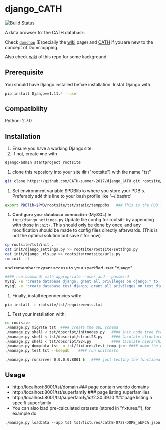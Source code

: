 
# django_CATH
[![Build Status](https://travis-ci.org/CATH-summer-2017/django_CATH.svg?branch=master)](https://travis-ci.org/CATH-summer-2017/django_CATH)

A data browser for the CATH database.

Check [`domchop`](https://github.com/CATH-summer-2017/domchop) (Especially the [wiki](https://github.com/CATH-summer-2017/domchop) page) and [CATH](http://www.cathdb.info) if you are new to the concept of Domchopping. 

Also check [wiki](https://github.com/CATH-summer-2017/django_CATH/wiki) of this repo for some background.

Prerequisite
------
You should have Django installed before installation.
Install Django with
```sh
pip install Django==1.11.* --user
```
Compatibility
-----
Python: 2.7.0

Installation
------

1. Ensure you have a working Django site.
  1. If not, create one with
  ```sh
  django-admin startproject rootsite
  ```
1. clone this reposiory into your site dir ("rootsite") with the name "tst"
  ```sh
  git clone https://github.com/CATH-summer-2017/django_CATH.git rootsite/tst
  ```
1. Set environment variable $PDBlib to where you store your PDB's. Preferably add this line to your bash profile like '~/.bashrc'
  ```sh
  export PDBlib=$PWD/rootsite/tst/static/temppdbs   ### This is the PDB library that comes with the repository
  ```
1. Configure your database connection (MySQL) in ```init/django_settings.py```
Update the config for rootsite by appending with those in ```init/```. This should only be done by once, and any modification should be made to config files directly afterwards. (This is not the optimal solution but save it for now)
```sh
cp rootsite/tst/init . -r
cat init/django_settings.py >> rootsite/rootsite/settings.py
cat init/django_urls.py >> rootsite/rootsite/urls.py
rm init -rf
```
and remember to grant access to your specified user "django"
```sh 
#### run commands with appropriate --user and --password
mysql -e 'create database django; grant all privileges on django.* to 'django'@'localhost';'
mysql -e 'create database test_django; grant all privileges on test_django.* to 'django'@'localhost';'
```

1. Finally, install dependencies with:
```
pip install -r rootsite/tst/requirements.txt
```

1. Test your installation with:
```sh
cd rootsite
./manage.py migrate tst  #### create the SQL schema
./manage.py shell < tst/dbscript/initnodes.py   #### Init node tree from a S35 list
./manage.py shell < tst/dbscript/struct2S.py    #### Caculate structure-based statistics from structure in $PDBlib
./manage.py shell < tst/dbscript/S2H.py         #### Caculate hierarchial-based statistics
./manage.py dumpdata tst -o tst/fixtures/test_temp.json #### dump the database to be used in the test
./manage.py test tst --keepdb    #### run unittests

./manage.py runserver 0.0.0.0:8001 &   #### just testing the functionality of the server
```

Usage
------
* http://localhost:8001/tst/domain ### page contain werido domains
* http://localhost:8001/tst/superfamily ### page listing superfamilies
* http://localhost:8001/tst/superfamily/id/2.30.39.10 ### page listing a specifi superfamily
* You can also load pre-calculated datasets (stored in "fixtures/"), for example do 
```
./manage.py loaddata --app tst tst/fixtures/cathB-0728-DOPE_nbPCA.json
```
